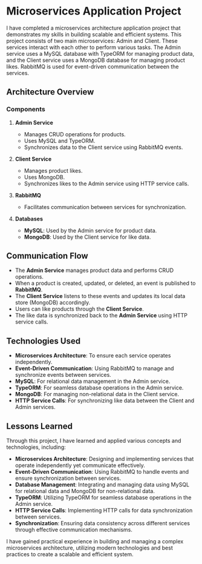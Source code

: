 # Microservices Application Project

I have completed a microservices architecture application project that demonstrates my skills in building scalable and efficient systems. This project consists of two main microservices: Admin and Client. These services interact with each other to perform various tasks. The Admin service uses a MySQL database with TypeORM for managing product data, and the Client service uses a MongoDB database for managing product likes. RabbitMQ is used for event-driven communication between the services.

## Architecture Overview

### Components

1. **Admin Service**
   - Manages CRUD operations for products.
   - Uses MySQL and TypeORM.
   - Synchronizes data to the Client service using RabbitMQ events.

2. **Client Service**
   - Manages product likes.
   - Uses MongoDB.
   - Synchronizes likes to the Admin service using HTTP service calls.

3. **RabbitMQ**
   - Facilitates communication between services for synchronization.

4. **Databases**
   - **MySQL**: Used by the Admin service for product data.
   - **MongoDB**: Used by the Client service for like data.

## Communication Flow

- The **Admin Service** manages product data and performs CRUD operations.
- When a product is created, updated, or deleted, an event is published to **RabbitMQ**.
- The **Client Service** listens to these events and updates its local data store (MongoDB) accordingly.
- Users can like products through the **Client Service**.
- The like data is synchronized back to the **Admin Service** using HTTP service calls.

## Technologies Used

- **Microservices Architecture**: To ensure each service operates independently.
- **Event-Driven Communication**: Using RabbitMQ to manage and synchronize events between services.
- **MySQL**: For relational data management in the Admin service.
- **TypeORM**: For seamless database operations in the Admin service.
- **MongoDB**: For managing non-relational data in the Client service.
- **HTTP Service Calls**: For synchronizing like data between the Client and Admin services.

## Lessons Learned

Through this project, I have learned and applied various concepts and technologies, including:
- **Microservices Architecture**: Designing and implementing services that operate independently yet communicate effectively.
- **Event-Driven Communication**: Using RabbitMQ to handle events and ensure synchronization between services.
- **Database Management**: Integrating and managing data using MySQL for relational data and MongoDB for non-relational data.
- **TypeORM**: Utilizing TypeORM for seamless database operations in the Admin service.
- **HTTP Service Calls**: Implementing HTTP calls for data synchronization between services.
- **Synchronization**: Ensuring data consistency across different services through effective communication mechanisms.

I have gained practical experience in building and managing a complex microservices architecture, utilizing modern technologies and best practices to create a scalable and efficient system.
